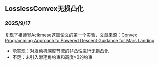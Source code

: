 ## LosslessConvex无损凸化
### 2025/9/17
复现了祖师爷Acikmese这篇论文的第一个实验，文章来源：[Convex Programming Approach to Powered Descent Guidance for Mars Landing](https://arc.aiaa.org/doi/10.2514/1.27553)
- 能实现：对发动机深度节流的非凸性进行无损凸化
- 不足：未引入滑翔角约束和高度>0的约束